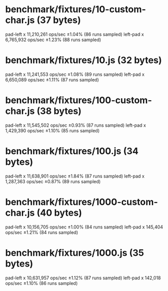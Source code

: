 # benchmark/fixtures/10-custom-char.js (37 bytes)
  pad-left x 11,210,261 ops/sec ±1.04% (86 runs sampled)
  left-pad x 6,765,932 ops/sec ±1.23% (88 runs sampled)

# benchmark/fixtures/10.js (32 bytes)
  pad-left x 11,241,553 ops/sec ±1.08% (89 runs sampled)
  left-pad x 6,650,089 ops/sec ±1.11% (87 runs sampled)

# benchmark/fixtures/100-custom-char.js (38 bytes)
  pad-left x 11,545,502 ops/sec ±0.93% (87 runs sampled)
  left-pad x 1,429,390 ops/sec ±1.10% (85 runs sampled)

# benchmark/fixtures/100.js (34 bytes)
  pad-left x 11,638,901 ops/sec ±1.84% (87 runs sampled)
  left-pad x 1,287,363 ops/sec ±0.87% (89 runs sampled)

# benchmark/fixtures/1000-custom-char.js (40 bytes)
  pad-left x 10,156,705 ops/sec ±1.00% (84 runs sampled)
  left-pad x 145,404 ops/sec ±1.21% (84 runs sampled)

# benchmark/fixtures/1000.js (35 bytes)
  pad-left x 10,631,957 ops/sec ±1.12% (87 runs sampled)
  left-pad x 142,018 ops/sec ±1.10% (86 runs sampled)